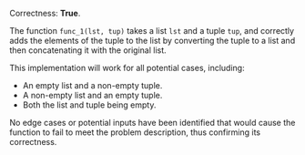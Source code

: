 Correctness: **True**.

The function `func_1(lst, tup)` takes a list `lst` and a tuple `tup`, and correctly adds the elements of the tuple to the list by converting the tuple to a list and then concatenating it with the original list. 

This implementation will work for all potential cases, including:
- An empty list and a non-empty tuple.
- A non-empty list and an empty tuple.
- Both the list and tuple being empty.

No edge cases or potential inputs have been identified that would cause the function to fail to meet the problem description, thus confirming its correctness.
